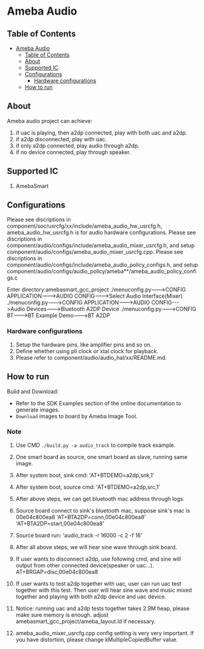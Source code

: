 # Ameba Audio

## Table of Contents

- [Ameba Audio](#ameba-audio)
	- [Table of Contents](#table-of-contents)
	- [About](#about)
	- [Supported IC](#supported-ic)
	- [Configurations](#configurations)
		- [Hardware configurations](#hardware-configurations)
	- [How to run](#how-to-run)

## About

Ameba audio project can achieve:
1. if uac is playing, then a2dp connected, play with both uac and a2dp.
2. if a2dp disconnected, play with uac.
3. if only a2dp connected, play audio through a2dp.
4. if no device connected, play through speaker.

## Supported IC
1. AmebaSmart

## Configurations

Please see discriptions in component/soc/usrcfg/xx/include/ameba_audio_hw_usrcfg.h, ameba_audio_hw_usrcfg.h is for audio hardware configurations.
Please see discriptions in component/audio/configs/include/ameba_audio_mixer_usrcfg.h, and setup component/audio/configs/ameba_audio_mixer_usrcfg.cpp.
Please see discriptions in component/audio/configs/include/ameba_audio_policy_configs.h, and setup component/audio/configs/audio_policy/ameba**/ameba_audio_policy_configs.c

Enter directory:amebasmart_gcc_project
./menuconfig.py--->CONFIG APPLICATION--->AUDIO CONFIG--->Select Audio Interface(Mixer)
./menuconfig.py--->CONFIG APPLICATION--->AUDIO CONFIG--->Audio Devices--->Bluetooth A2DP Device
./menuconfig.py--->CONFIG BT--->BT Example Demo--->BT A2DP

### Hardware configurations

1. Setup the hardware pins, like amplifier pins and so on.
2. Define whether using pll clock or xtal clock for playback.
3. Please refer to component/audio/audio_hal/xx/README.md.

## How to run

Build and Download:
   * Refer to the SDK Examples section of the online documentation to generate images.
   * `Download` images to board by Ameba Image Tool.

### Note

1. Use CMD `./build.py -a audio_track` to compile track example.

2. One smart board as source, one smart board as slave, running same image.

3. After system boot, sink cmd:
   'AT+BTDEMO=a2dp,snk,1'

4. After system boot, source cmd:
   'AT+BTDEMO=a2dp,src,1'

5. After above steps, we can get bluetooth mac address through logs.

6. Source board connect to sink's bluetooth mac, suppose sink's mac is 00e04c800ea8
   'AT+BTA2DP=conn,00e04c800ea8'
   'AT+BTA2DP=start,00e04c800ea8'

7. Source board run:
   'audio_track -r 16000 -c 2 -f 16'

8. After all above steps, we will hear sine wave through sink board.

9. If user wants to disconnect a2dp, use following cmd, and sine will output from other connected device(speaker or uac...).
    AT+BRGAP=disc,00e04c800ea8

10. If user wants to test a2dp together with uac, user can run uac test together with this test.
    Then user will hear sine wave and music mixed together and playing with both a2dp device and uac device.

11. Notice: running uac and a2dp tests together takes 2.9M heap, please make sure memory is enough.
    adjust amebasmart_gcc_project/ameba_layout.ld if necessary.

12. ameba_audio_mixer_usrcfg.cpp config setting is very very important. If you have distortion, please change kMultipleCopiedBuffer value.




